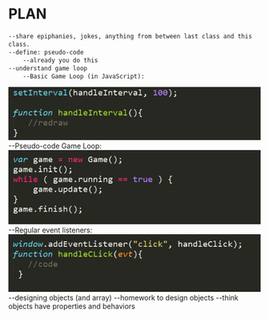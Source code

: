 PLAN
=======
	--share epiphanies, jokes, anything from between last class and this class.
	--define: pseudo-code
		--already you do this
	--understand game loop
		--Basic Game Loop (in JavaScript):
![](img/gameloop_js.png)
		--Pseudo-code Game Loop:
![](img/gameloop_stubbed.png)
		--Regular event listeners:
![](img/handler_but_errors.png)
	--designing objects (and array)
	--homework to design objects
		--think objects have properties and behaviors


